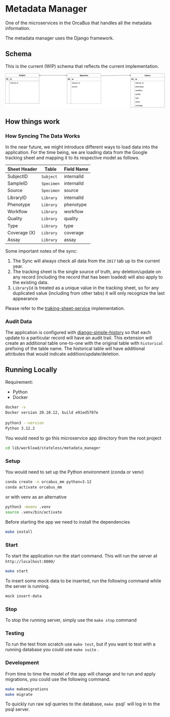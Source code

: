 # Metadata Manager

One of the microservices in the OrcaBus that handles all the metadata information.

The metadata manager uses the Django framework.

## Schema

This is the current (WIP) schema that reflects the current implementation.

![schema](docs/model/schema.drawio.svg)

## How things work

### How Syncing The Data Works

In the near future, we might introduce different ways to load data into the application. For the time being, we are
loading data
from the Google tracking sheet and mapping it to its respective model as follows.

| Sheet Header | Table      | Field Name |
|--------------|------------|------------|
| SubjectID    | `Subject`  | internalId |
| SampleID     | `Specimen` | internalId |
| Source       | `Specimen` | source     |
| LibraryID    | `Library`  | internalId |
| Phenotype    | `Library`  | phenotype  |
| Workflow     | `Library`  | workflow   |
| Quality      | `Library`  | quality    |
| Type         | `Library`  | type       |
| Coverage (X) | `Library`  | coverage   |
| Assay        | `Library`  | assay      |

Some important notes of the sync:

1. The Sync will always check all data from the `2017` tab up to the current year.
2. The tracking sheet is the single source of truth, any deletion/update on any record (including the record that has
   been
   loaded) will also apply to the existing data.
3. `LibraryId` is treated as a unique value in the tracking sheet, so for any duplicated value (including from other
   tabs) it will only recognize the last appearance

Please refer to the [traking-sheet-service](proc/service/tracking_sheet_srv.py) implementation.

### Audit Data

The application is configured with [django-simple-history](https://django-simple-history.readthedocs.io/en/latest/)
so that each update to a particular record will have an audit trail. This extension will create an additional table
one-to-one with the original table with `historical` prefixing of the table name. The historical table will have
additional attributes that would indicate addition/update/deletion.

## Running Locally

Requirement:

- Python
- Docker

```bash
docker -v
Docker version 20.10.12, build e91ed5707e

python3 --version
Python 3.12.2
```

You would need to go this microservice app directory from the root project

```bash
cd lib/workload/stateless/metadata_manager
```

### Setup

You would need to set up the Python environment (conda or venv)

```bash
conda create -n orcabus_mm python=3.12
conda activate orcabus_mm
```

or with venv as an alternative

```bash
python3 -mvenv .venv
source .venv/bin/activate
```

Before starting the app we need to install the dependencies

```bash
make install
```

### Start

To start the application run the start command. This will run the server at `http://localhost:8000/`

```bash
make start
```

To insert some mock data to be inserted, run the following command while the server is running.

```bash
mock insert-data
```

### Stop

To stop the running server, simply use the `make stop` command

### Testing

To run the test from scratch use `make test`, but if you want to test with a running database you could use `make suite`
.

### Development

From time to time the model of the app will change and to run and apply migrations, you could use the following command.

```bash
make makemigrations
make migrate
```

To quickly run raw sql queries to the database, `make `psql` will log in to the psql server.
